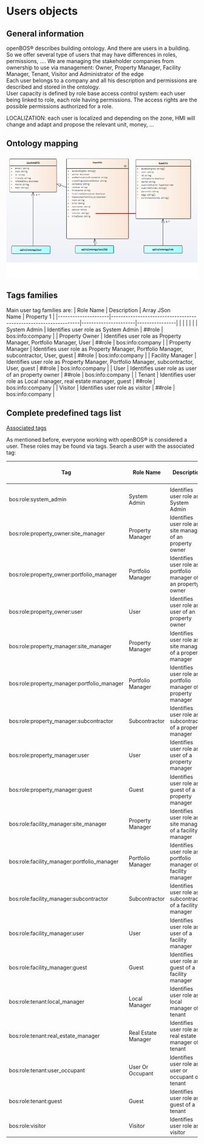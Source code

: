 # Users objects

## General information

openBOS&reg; describes building ontology. And there are users in a building. So we offer several type of users that may have differences in roles, permissions, …. 
We are managing the stakeholder companies from ownership to use via management: Owner, Property Manager, Facility Manager, Tenant, Visitor and Administrator of the edge  
Each user belongs to a company and all his description and permissions are described and stored in the ontology.  
User capacity is defined by role base access control system: each user being linked to role, each role having permissions. 
The access rights are the possible permissions authorized for a role. 

LOCALIZATION: each user is localized and depending on the zone, HMI will change and adapt and propose the relevant unit, money, … 

## Ontology mapping

![User Management](../../assets/openbos-documentation/static/images/diagram_users.png)

## Tags families
Main user tag families are:
| Role Name           | Description                                                     | Array JSon <br/>Name | Property 1     |
|---------------------|-----------------------------------------------------------------|----------------------|----------------|
|                     |                                                                 |                      |                |
| System Admin        | Identifies user role as System Admin                            | ##role               | bos:info:company |
| Property Owner      | Identifies user role as Property Manager, Portfolio Manager, User   | ##role               | bos:info:company |
| Property Manager    | Identifies user role as Property Manager, Portfolio Manager, subcontractor, User, guest       | ##role               | bos:info:company |
| Facility Manager    | Identifies user role as Property Manager, Portfolio Manager, subcontractor, User, guest   | ##role               | bos:info:company |
| User                | Identifies user role as user of an property owner               | ##role               | bos:info:company |
| Tenant              | Identifies user role as Local manager, real estate manager, guest       | ##role               | bos:info:company |
| Visitor             | Identifies user role as visitor | ##role               | bos:info:company |


## Complete predefined tags list
<u>Associated tags</u>

As mentioned before, everyone working with openBOS&reg; is considered a user. These roles may be found via tags. Search a user with the associated tag:

| Tag                                       | Role Name           | Description                                                     | Array JSon <br/>Name | Property 1     |
|-------------------------------------------|---------------------|-----------------------------------------------------------------|----------------------|----------------|
|                                           |                     |                                                                 |                      |                |
| bos:role:system_admin                       | System Admin        | Identifies user role as System Admin                            | ##role               | bos:info:company |
| bos:role:property_owner:site_manager        | Property Manager    | Identifies user role as site manager of an property owner       | ##role               | bos:info:company |
| bos:role:property_owner:portfolio_manager   | Portfolio Manager   | Identifies user role as portfolio manager of an property owner  | ##role               | bos:info:company |
| bos:role:property_owner:user                | User                | Identifies user role as user of an property owner               | ##role               | bos:info:company |
| bos:role:property_manager:site_manager      | Property Manager    | Identifies user role as site manager of a property manager      | ##role               | bos:info:company |
| bos:role:property_manager:portfolio_manager | Portfolio Manager   | Identifies user role as portfolio manager of a property manager | ##role               | bos:info:company |
| bos:role:property_manager:subcontractor     | Subcontractor       | Identifies user role as subcontractor of a property manager     | ##role               | bos:info:company |
| bos:role:property_manager:user              | User                | Identifies user role as user of a property manager              | ##role               | bos:info:company |
| bos:role:property_manager:guest             | Guest               | Identifies user role as guest of a property manager             | ##role               | bos:info:company |
| bos:role:facility_manager:site_manager      | Property Manager    | Identifies user role as site manager of a facility manager      | ##role               | bos:info:company |
| bos:role:facility_manager:portfolio_manager | Portfolio Manager   | Identifies user role as portfolio manager of a facility manager | ##role               | bos:info:company |
| bos:role:facility_manager:subcontractor     | Subcontractor       | Identifies user role as subcontractor of a facility manager     | ##role               | bos:info:company |
| bos:role:facility_manager:user              | User                | Identifies user role as user of a facility manager              | ##role               | bos:info:company |
| bos:role:facility_manager:guest             | Guest               | Identifies user role as guest of a facility manager             | ##role               | bos:info:company |
| bos:role:tenant:local_manager               | Local Manager       | Identifies user role as local manager of a tenant               | ##role               | bos:info:company |
| bos:role:tenant:real_estate_manager         | Real Estate Manager | Identifies user role as real estate manager of a tenant         | ##role               | bos:info:company |
| bos:role:tenant:user_occupant               | User Or Occupant    | Identifies user role as user or occupant of a tenant            | ##role               | bos:info:company |
| bos:role:tenant:guest                       | Guest               | Identifies user role as guest of a tenant                       | ##role               | bos:info:company |
| bos:role:visitor                            | Visitor             | Identifies user role as visitor                                 | ##role               |


